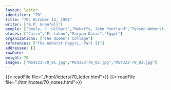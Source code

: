 ```yaml
---
layout: letter
identifier: "70"
title: "70: October 13, 1901"
writer: ["B.P. Grenfell"]
people: ["Smyly, J. Gilbart","Mahaffy, John Pentland","Tyssen-Amherst, William, 1st Baron Amherst of Hackney","Grenfell, Bernard Pyne"]
places: ["Cairo","El-Lahun","Faiyum Oasis","Egypt"]
organizations: ["The Queen's College"]
references: ["The Amherst Papyri, Part II"]
addressee: []
rawDate: 
weight: 70
images: ["MS4323-70_01.jpg","MS4323-70_02.jpg","MS4323-70_03.jpg"]
---
```

{{< readFile file="./html/letters/70_letter.html">}}
{{< readFile file="./html/notes/70_notes.html">}}